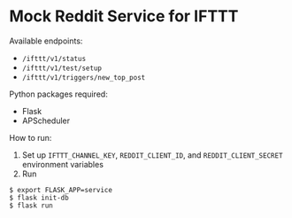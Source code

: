 # Mock Reddit Service for IFTTT

Available endpoints:
- `/ifttt/v1/status`
- `/ifttt/v1/test/setup`
- `/ifttt/v1/triggers/new_top_post`

Python packages required:
- Flask
- APScheduler

How to run:
1. Set up `IFTTT_CHANNEL_KEY`, `REDDIT_CLIENT_ID`, and `REDDIT_CLIENT_SECRET` environment variables
2. Run 
```
$ export FLASK_APP=service
$ flask init-db
$ flask run
```

